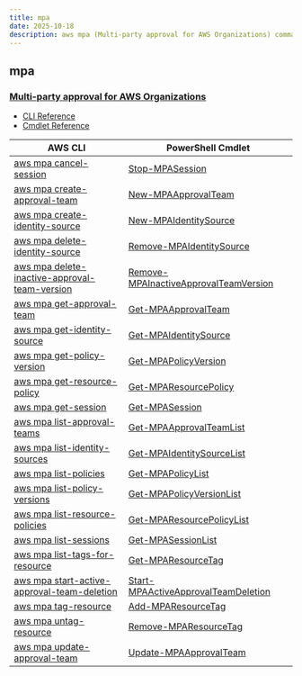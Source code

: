 ```yaml
---
title: mpa
date: 2025-10-18
description: aws mpa (Multi-party approval for AWS Organizations) command/cmdlet list.
---
```


## mpa

### [Multi-party approval for AWS Organizations](https://aws.amazon.com/organizations/)

* [CLI Reference](https://awscli.amazonaws.com/v2/documentation/api/latest/reference/mpa/index.html)
* [Cmdlet Reference](https://docs.aws.amazon.com/powershell/v4/reference/items/MPA_cmdlets.html)

|AWS CLI|PowerShell Cmdlet|
|----|----|
|[aws mpa cancel-session](https://awscli.amazonaws.com/v2/documentation/api/latest/reference/mpa/cancel-session.html)|[Stop-MPASession](https://docs.aws.amazon.com/powershell/latest/reference/items/Stop-MPASession.html)|
|[aws mpa create-approval-team](https://awscli.amazonaws.com/v2/documentation/api/latest/reference/mpa/create-approval-team.html)|[New-MPAApprovalTeam](https://docs.aws.amazon.com/powershell/latest/reference/items/New-MPAApprovalTeam.html)|
|[aws mpa create-identity-source](https://awscli.amazonaws.com/v2/documentation/api/latest/reference/mpa/create-identity-source.html)|[New-MPAIdentitySource](https://docs.aws.amazon.com/powershell/latest/reference/items/New-MPAIdentitySource.html)|
|[aws mpa delete-identity-source](https://awscli.amazonaws.com/v2/documentation/api/latest/reference/mpa/delete-identity-source.html)|[Remove-MPAIdentitySource](https://docs.aws.amazon.com/powershell/latest/reference/items/Remove-MPAIdentitySource.html)|
|[aws mpa delete-inactive-approval-team-version](https://awscli.amazonaws.com/v2/documentation/api/latest/reference/mpa/delete-inactive-approval-team-version.html)|[Remove-MPAInactiveApprovalTeamVersion](https://docs.aws.amazon.com/powershell/latest/reference/items/Remove-MPAInactiveApprovalTeamVersion.html)|
|[aws mpa get-approval-team](https://awscli.amazonaws.com/v2/documentation/api/latest/reference/mpa/get-approval-team.html)|[Get-MPAApprovalTeam](https://docs.aws.amazon.com/powershell/latest/reference/items/Get-MPAApprovalTeam.html)|
|[aws mpa get-identity-source](https://awscli.amazonaws.com/v2/documentation/api/latest/reference/mpa/get-identity-source.html)|[Get-MPAIdentitySource](https://docs.aws.amazon.com/powershell/latest/reference/items/Get-MPAIdentitySource.html)|
|[aws mpa get-policy-version](https://awscli.amazonaws.com/v2/documentation/api/latest/reference/mpa/get-policy-version.html)|[Get-MPAPolicyVersion](https://docs.aws.amazon.com/powershell/latest/reference/items/Get-MPAPolicyVersion.html)|
|[aws mpa get-resource-policy](https://awscli.amazonaws.com/v2/documentation/api/latest/reference/mpa/get-resource-policy.html)|[Get-MPAResourcePolicy](https://docs.aws.amazon.com/powershell/latest/reference/items/Get-MPAResourcePolicy.html)|
|[aws mpa get-session](https://awscli.amazonaws.com/v2/documentation/api/latest/reference/mpa/get-session.html)|[Get-MPASession](https://docs.aws.amazon.com/powershell/latest/reference/items/Get-MPASession.html)|
|[aws mpa list-approval-teams](https://awscli.amazonaws.com/v2/documentation/api/latest/reference/mpa/list-approval-teams.html)|[Get-MPAApprovalTeamList](https://docs.aws.amazon.com/powershell/latest/reference/items/Get-MPAApprovalTeamList.html)|
|[aws mpa list-identity-sources](https://awscli.amazonaws.com/v2/documentation/api/latest/reference/mpa/list-identity-sources.html)|[Get-MPAIdentitySourceList](https://docs.aws.amazon.com/powershell/latest/reference/items/Get-MPAIdentitySourceList.html)|
|[aws mpa list-policies](https://awscli.amazonaws.com/v2/documentation/api/latest/reference/mpa/list-policies.html)|[Get-MPAPolicyList](https://docs.aws.amazon.com/powershell/latest/reference/items/Get-MPAPolicyList.html)|
|[aws mpa list-policy-versions](https://awscli.amazonaws.com/v2/documentation/api/latest/reference/mpa/list-policy-versions.html)|[Get-MPAPolicyVersionList](https://docs.aws.amazon.com/powershell/latest/reference/items/Get-MPAPolicyVersionList.html)|
|[aws mpa list-resource-policies](https://awscli.amazonaws.com/v2/documentation/api/latest/reference/mpa/list-resource-policies.html)|[Get-MPAResourcePolicyList](https://docs.aws.amazon.com/powershell/latest/reference/items/Get-MPAResourcePolicyList.html)|
|[aws mpa list-sessions](https://awscli.amazonaws.com/v2/documentation/api/latest/reference/mpa/list-sessions.html)|[Get-MPASessionList](https://docs.aws.amazon.com/powershell/latest/reference/items/Get-MPASessionList.html)|
|[aws mpa list-tags-for-resource](https://awscli.amazonaws.com/v2/documentation/api/latest/reference/mpa/list-tags-for-resource.html)|[Get-MPAResourceTag](https://docs.aws.amazon.com/powershell/latest/reference/items/Get-MPAResourceTag.html)|
|[aws mpa start-active-approval-team-deletion](https://awscli.amazonaws.com/v2/documentation/api/latest/reference/mpa/start-active-approval-team-deletion.html)|[Start-MPAActiveApprovalTeamDeletion](https://docs.aws.amazon.com/powershell/latest/reference/items/Start-MPAActiveApprovalTeamDeletion.html)|
|[aws mpa tag-resource](https://awscli.amazonaws.com/v2/documentation/api/latest/reference/mpa/tag-resource.html)|[Add-MPAResourceTag](https://docs.aws.amazon.com/powershell/latest/reference/items/Add-MPAResourceTag.html)|
|[aws mpa untag-resource](https://awscli.amazonaws.com/v2/documentation/api/latest/reference/mpa/untag-resource.html)|[Remove-MPAResourceTag](https://docs.aws.amazon.com/powershell/latest/reference/items/Remove-MPAResourceTag.html)|
|[aws mpa update-approval-team](https://awscli.amazonaws.com/v2/documentation/api/latest/reference/mpa/update-approval-team.html)|[Update-MPAApprovalTeam](https://docs.aws.amazon.com/powershell/latest/reference/items/Update-MPAApprovalTeam.html)|

